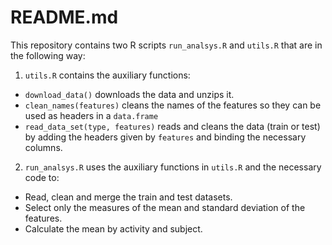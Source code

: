 # README.md

This repository contains two R scripts ```run_analsys.R``` and ```utils.R``` that are in the following way:

1. ```utils.R``` contains the auxiliary functions:
  - ```download_data()``` downloads the data and unzips it.
  - ```clean_names(features)``` cleans the names of the features so they can be used as headers in a ```data.frame```
  - ```read_data_set(type, features)``` reads and cleans the data (train or test) by adding the headers given by ```features``` and binding the necessary columns.

2. ```run_analsys.R``` uses the auxiliary functions in ```utils.R``` and the necessary code to:
  - Read, clean and merge the train and test datasets. 
  - Select only the measures of the mean and standard deviation of the features.
  - Calculate the mean by activity and subject.
  

